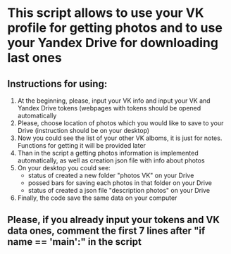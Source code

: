# This script allows to use your VK profile for getting photos and to use your Yandex Drive for downloading last ones 

## Instructions for using:
1. At the beginning, please, input your VK info and input your VK and Yandex Drive tokens (webpages with tokens should be opened automatically
3. Please, choose location of photos which you would like to save to your Drive (instruction should be on your desktop)
4. Now you could see the list of your other VK alboms, it is just for notes. Functions for getting it will be provided later
5. Than in the script a getting photos information is implemented automatically, as well as creation json file with info about photos
6. On your desktop you could see:
   - status of created a new folder "photos VK" on your Drive
   - possed bars for saving each photos in that folder on your Drive
   - status of created a json file "description photos" on your Drive
7. Finally, the code save the same data on your computer

## Please, if you already input your tokens and VK data ones, comment the first 7 lines after "if __name__ == '__main__':" in the script 
